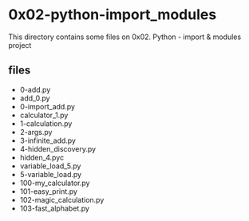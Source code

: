 # 0x02-python-import_modules

This directory contains some files on 0x02. Python - import & modules project

## files

* 0-add.py
* add_0.py
* 0-import_add.py
* calculator_1.py
* 1-calculation.py
* 2-args.py
* 3-infinite_add.py
* 4-hidden_discovery.py
* hidden_4.pyc
* variable_load_5.py
* 5-variable_load.py
* 100-my_calculator.py
* 101-easy_print.py
* 102-magic_calculation.py
* 103-fast_alphabet.py
